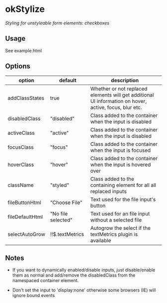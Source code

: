 # okStylize

*Styling for unstyleable form elements: checkboxes*

## Usage

See example.html

## Options

option           | default                | description
---------------- | ---------------------- | -------------
addClassStates   | true                   | Whether or not replaced elements will get additional UI information on hover, active, focus, blur etc.
disabledClass    | "disabled"             | Class added to the container when the input is disabled
activeClass      | "active"               | Class added to the container when the input is disabled
focusClass       | "focus"                | Class added to the container when the input is focused
hoverClass       | "hover"                | Class added to the container when the input is hovered over
className        | "styled"               | Class added to the containing element for all all replaced inputs
fileButtonHtml   | "Choose File"          | Text used for the file input's button
fileDefaultHtml  | "No file selected"     | Text used for an file input without a selected file
selectAutoGrow   | !!$.textMetrics        | Autogrow the select if the textMetrics plugin is available

## Notes

* If you want to dynamically enabled/disable inputs, just disable/enable them as
  normal and add/remove the disabledClass from the namespaced container element.

* Don't set the input to 'display:none' otherwise some browsers (IE) will ignore
  bound events
